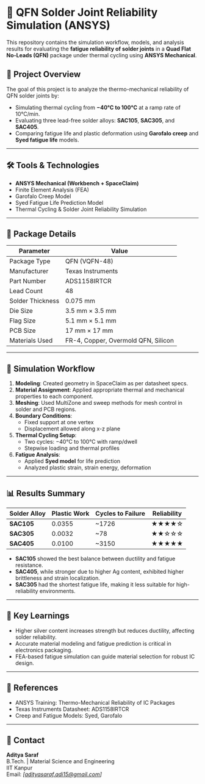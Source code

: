 # 🔩 QFN Solder Joint Reliability Simulation (ANSYS)

This repository contains the simulation workflow, models, and analysis results for evaluating the **fatigue reliability of solder joints** in a **Quad Flat No-Leads (QFN)** package under thermal cycling using **ANSYS Mechanical**.

## 📌 Project Overview

The goal of this project is to analyze the thermo-mechanical reliability of QFN solder joints by:

- Simulating thermal cycling from **−40°C to 100°C** at a ramp rate of 10°C/min.
- Evaluating three lead-free solder alloys: **SAC105**, **SAC305**, and **SAC405**.
- Comparing fatigue life and plastic deformation using **Garofalo creep** and **Syed fatigue life** models.

---

## 🛠 Tools & Technologies

- **ANSYS Mechanical (Workbench + SpaceClaim)**
- Finite Element Analysis (FEA)
- Garofalo Creep Model
- Syed Fatigue Life Prediction Model
- Thermal Cycling & Solder Joint Reliability Simulation

---

## 🧱 Package Details

| Parameter                | Value         |
|--------------------------|---------------|
| Package Type             | QFN (VQFN-48) |
| Manufacturer             | Texas Instruments |
| Part Number              | ADS1158IRTCR |
| Lead Count               | 48            |
| Solder Thickness         | 0.075 mm      |
| Die Size                 | 3.5 mm × 3.5 mm |
| Flag Size                | 5.1 mm × 5.1 mm |
| PCB Size                 | 17 mm × 17 mm |
| Materials Used           | FR-4, Copper, Overmold QFN, Silicon |

---

## 🔬 Simulation Workflow

1. **Modeling**: Created geometry in SpaceClaim as per datasheet specs.
2. **Material Assignment**: Applied appropriate thermal and mechanical properties to each component.
3. **Meshing**: Used MultiZone and sweep methods for mesh control in solder and PCB regions.
4. **Boundary Conditions**:
   - Fixed support at one vertex
   - Displacement allowed along x-z plane
5. **Thermal Cycling Setup**:
   - Two cycles: −40°C to 100°C with ramp/dwell
   - Stepwise loading and thermal profiles
6. **Fatigue Analysis**:
   - Applied **Syed model** for life prediction
   - Analyzed plastic strain, strain energy, deformation

---

## 📊 Results Summary

| Solder Alloy | Plastic Work | Cycles to Failure | Reliability |
|--------------|--------------|-------------------|-------------|
| **SAC105**   | 0.0355       | ~1726             | ★★★★☆       |
| **SAC305**   | 0.0032       | ~78               | ★★☆☆☆       |
| **SAC405**   | 0.0100       | ~3150             | ★★★★★       |

- **SAC105** showed the best balance between ductility and fatigue resistance.
- **SAC405**, while stronger due to higher Ag content, exhibited higher brittleness and strain localization.
- **SAC305** had the shortest fatigue life, making it less suitable for high-reliability environments.

---

## 🧠 Key Learnings

- Higher silver content increases strength but reduces ductility, affecting solder reliability.
- Accurate material modeling and fatigue prediction is critical in electronics packaging.
- FEA-based fatigue simulation can guide material selection for robust IC design.

---

## 📘 References

- ANSYS Training: Thermo-Mechanical Reliability of IC Packages
- Texas Instruments Datasheet: ADS1158IRTCR
- Creep and Fatigue Models: Syed, Garofalo

---

## 📧 Contact

**Aditya Saraf**  
B.Tech. | Material Science and Engineering  
IIT Kanpur  
Email: *[adityasaraf.adi15@gmail.com]*

